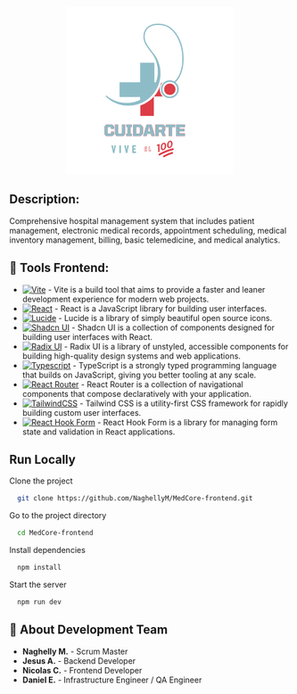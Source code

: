 <a name="readme-top"></a>

<div align="center">
<p>
  <img width="300px" src="./public/logoCuidarte.png" alt="Logo" />
</p>
</div>

## Description:

Comprehensive hospital management system that includes patient management, electronic medical records,
appointment scheduling, medical inventory management, billing, basic telemedicine,
and medical analytics.

## 🎨 Tools Frontend:

- [![Vite][Vite-logo]][Vite-url] - Vite is a build tool that aims to provide a faster and leaner development experience for modern web projects.
- [![React][React-logo]][React-url] - React is a JavaScript library for building user interfaces.
- [![Lucide][Lucide-logo]][Lucide-url] - Lucide is a library of simply beautiful open source icons.
- [![Shadcn UI][shadcn-logo]][shadcn-url] - Shadcn UI is a collection of components designed for building user interfaces with React.
- [![Radix UI][Radix-logo]][Radix-url] - Radix UI is a library of unstyled, accessible components for building high-quality design systems and web applications.
- [![Typescript][Typescript-logo]][Typescript-url] - TypeScript is a strongly typed programming language that builds on JavaScript, giving you better tooling at any scale.
- [![React Router][ReactRouter-logo]][ReactRouter-url] - React Router is a collection of navigational components that compose declaratively with your application.
- [![TailwindCSS][TailwindCSS-logo]][TailwindCSS-url] - Tailwind CSS is a utility-first CSS framework for rapidly building custom user interfaces.
- [![React Hook Form][ReactHookForm-logo]][ReactHookForm-url] - React Hook Form is a library for managing form state and validation in React applications.

[React-logo]: https://img.shields.io/badge/React-20232A?style=for-the-badge&logo=react&logoColor=61DAFB
[React-url]: http://es.react.dev/
[Typescript-logo]: https://img.shields.io/badge/TypeScript-3178C6?style=for-the-badge&logo=typescript&logoColor=white
[Typescript-url]: https://www.typescriptlang.org/
[TailwindCSS-logo]: https://img.shields.io/badge/Tailwind_CSS-06B6D4?style=for-the-badge&logo=tailwind-css&logoColor=white
[TailwindCSS-url]: https://tailwindcss.com/
[Vite-logo]: https://img.shields.io/badge/Vite-646CFF?style=for-the-badge&logo=vite&logoColor=white
[Vite-url]: https://vitejs.dev/
[ReactHookForm-logo]: https://img.shields.io/badge/React_Hook_Form-EC5990?style=for-the-badge&logo=react-hook-form&logoColor=white
[ReactHookForm-url]: https://react-hook-form.com/
[shadcn-logo]: https://img.shields.io/badge/shadcn_UI-000000?style=for-the-badge&logo=shadcn-ui&logoColor=white
[shadcn-url]: https://ui.shadcn.com/
[Radix-logo]: https://img.shields.io/badge/Radix_UI-000000?style=for-the-badge&logo=radix-ui&logoColor=white
[Radix-url]: https://www.radix-ui.com/
[Lucide-logo]: https://img.shields.io/badge/Lucide-000000?style=for-the-badge&logo=lucide
[Lucide-url]: https://lucide.dev/
[ReactRouter-logo]: https://img.shields.io/badge/React_Router-CA4245?style=for-the-badge&logo=react-router&logoColor=white
[ReactRouter-url]: https://reactrouter.com/

## Run Locally

Clone the project

```bash
  git clone https://github.com/NaghellyM/MedCore-frontend.git
```

Go to the project directory

```bash
  cd MedCore-frontend
```

Install dependencies

```bash
  npm install
```

Start the server

```bash
  npm run dev
```

## 🚀 About Development Team

- **Naghelly M.** - Scrum Master
- **Jesus A.** - Backend Developer
- **Nicolas C.** - Frontend Developer
- **Daniel E.** - Infrastructure Engineer / QA Engineer
</div>
